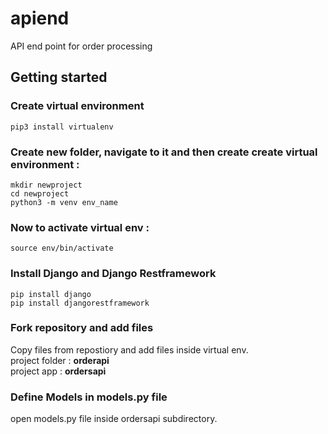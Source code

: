 # apiend
API end point for order processing

## Getting started
### Create virtual environment 
``` 
pip3 install virtualenv
```
### Create new folder, navigate to it and then create create virtual environment :
```
mkdir newproject
cd newproject
python3 -m venv env_name
```
### Now to activate virtual env :
```
source env/bin/activate
```
### Install Django and Django Restframework
```
pip install django
pip install djangorestframework
```
### Fork repository and add files 
Copy files from repostiory and add files inside virtual env.<br>
project folder : **orderapi** <br>                               project app : **ordersapi**

### Define Models in models.py file 
open models.py file inside ordersapi subdirectory.
